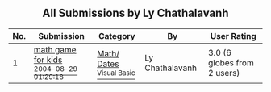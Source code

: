 ﻿<div align="center">

## All Submissions by Ly Chathalavanh

</div>

No.  | Submission | Category | By   | User Rating
---- | ---------- | -------- | ---- | -----------
1 | [math game for kids<br /><sup>2004-08-29 01:29:18</sup>](https://github.com/Planet-Source-Code/ly-chathalavanh-math-game-for-kids__1-55869) | [Math/ Dates<br /><sup>Visual Basic</sup>](../ByCategory/math-dates__1-37.md) | Ly Chathalavanh | 3.0 (6 globes from 2 users)
